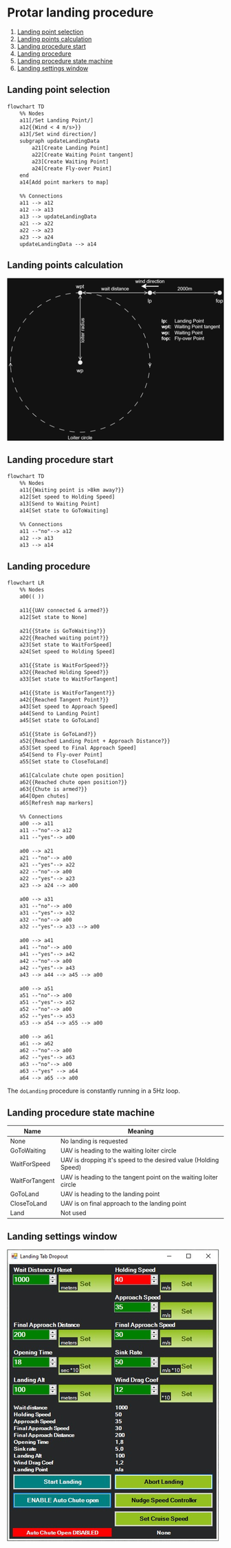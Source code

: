 # Protar landing procedure<!-- omit from toc -->

1. [Landing point selection](#landing-point-selection)
2. [Landing points calculation](#landing-points-calculation)
3. [Landing procedure start](#landing-procedure-start)
4. [Landing procedure](#landing-procedure)
5. [Landing procedure state machine](#landing-procedure-state-machine)
6. [Landing settings window](#landing-settings-window)

## Landing point selection

```mermaid
flowchart TD
    %% Nodes
    a11[/Set Landing Point/]
    a12{{Wind < 4 m/s>}}
    a13[/Set wind direction/]
    subgraph updateLandingData
        a21[Create Landing Point]
        a22[Create Waiting Point tangent]
        a23[Create Waiting Point]
        a24[Create Fly-over Point]
    end
    a14[Add point markers to map]

    %% Connections
    a11 --> a12
    a12 --> a13
    a13 --> updateLandingData
    a21 --> a22
    a22 --> a23
    a23 --> a24
    updateLandingData --> a14
```

## Landing points calculation

![Landing points](Landing_points_dark.png)

## Landing procedure start

```mermaid
flowchart TD
    %% Nodes
    a11{{Waiting point is >8km away?}}
    a12[Set speed to Holding Speed]
    a13[Send to Waiting Point]
    a14[Set state to GoToWaiting]
    
    %% Connections
    a11 --"no"--> a12
    a12 --> a13
    a13 --> a14
```

## Landing procedure

```mermaid
flowchart LR
    %% Nodes
    a00(( ))

    a11{{UAV connected & armed?}}
    a12[Set state to None]

    a21{{State is GoToWaiting?}}
    a22{{Reached waiting point?}}
    a23[Set state to WaitForSpeed]
    a24[Set speed to Holding Speed]

    a31{{State is WaitForSpeed?}}
    a32{{Reached Holding Speed?}}
    a33[Set state to WaitForTangent]

    a41{{State is WaitForTangent?}}
    a42{{Reached Tangent Point?}}
    a43[Set speed to Approach Speed]
    a44[Send to Landing Point]
    a45[Set state to GoToLand]

    a51{{State is GoToLand?}}
    a52{{Reached Landing Point + Approach Distance?}}
    a53[Set speed to Final Approach Speed]
    a54[Send to Fly-over Point]
    a55[Set state to CloseToLand]

    a61[Calculate chute open position]
    a62{{Reached chute open position?}}
    a63{{Chute is armed?}}
    a64[Open chutes]
    a65[Refresh map markers]

    %% Connections
    a00 --> a11
    a11 --"no"--> a12
    a11 --"yes"--> a00

    a00 --> a21
    a21 --"no"--> a00
    a21 --"yes"--> a22
    a22 --"no"--> a00
    a22 --"yes"--> a23
    a23 --> a24 --> a00

    a00 --> a31
    a31 --"no"--> a00
    a31 --"yes"--> a32
    a32 --"no"--> a00
    a32 --"yes"--> a33 --> a00

    a00 --> a41
    a41 --"no"--> a00
    a41 --"yes"--> a42
    a42 --"no"--> a00
    a42 --"yes"--> a43
    a43 --> a44 --> a45 --> a00

    a00 --> a51
    a51 --"no"--> a00
    a51 --"yes"--> a52
    a52 --"no"--> a00
    a52 --"yes"--> a53
    a53 --> a54 --> a55 --> a00

    a00 --> a61
    a61 --> a62
    a62 --"no"--> a00
    a62 --"yes"--> a63
    a63 --"no"--> a00
    a63 --"yes" --> a64
    a64 --> a65 --> a00
```

The `doLanding` procedure is constantly running in a 5Hz loop.

## Landing procedure state machine

| Name | Meaning |
| --- | --- |
| None | No landing is requested |
| GoToWaiting | UAV is heading to the waiting loiter circle |
| WaitForSpeed | UAV is dropping it's speed to the desired value (Holding Speed) |
| WaitForTangent | UAV is heading to the tangent point on the waiting loiter circle |
| GoToLand | UAV is heading to the landing point |
| CloseToLand | UAV is on final approach to the landing point |
| Land | Not used |

## Landing settings window

![Landing settings window](<Landing settings window.jpg>)
